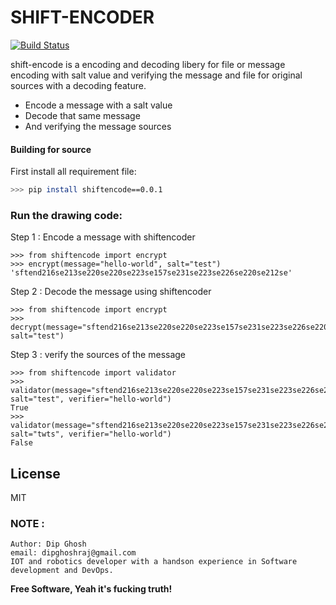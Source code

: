 # SHIFT-ENCODER
[![Build Status](https://travis-ci.org/joemccann/dillinger.svg?branch=master)](https://travis-ci.org/joemccann/dillinger)

shift-encode is a encoding and decoding libery for file or message encoding with salt value and verifying the message and file for original sources with a decoding feature.

  - Encode a message with a salt value
  - Decode that same message
  - And verifying the message sources


#### Building for source
First install all requirement file:
```sh
>>> pip install shiftencode==0.0.1
```
 

### Run the drawing code:

Step 1 :  Encode a message with shiftencoder
```
>>> from shiftencode import encrypt
>>> encrypt(message="hello-world", salt="test")
'sftend216se213se220se220se223se157se231se223se226se220se212se'
```
Step 2 :  Decode the message using shiftencoder
```
>>> from shiftencode import encrypt
>>> decrypt(message="sftend216se213se220se220se223se157se231se223se226se220se212se", salt="test")
```
Step 3 : verify the sources of the message
```
>>> from shiftencode import validator
>>> validator(message="sftend216se213se220se220se223se157se231se223se226se220se212se", salt="test", verifier="hello-world")
True
>>> validator(message="sftend216se213se220se220se223se157se231se223se226se220se212se", salt="twts", verifier="hello-world")
False
```

License
----
MIT

### NOTE :
```
Author: Dip Ghosh
email: dipghoshraj@gmail.com
IOT and robotics developer with a handson experience in Software development and DevOps.
```


**Free Software, Yeah it's fucking truth!**